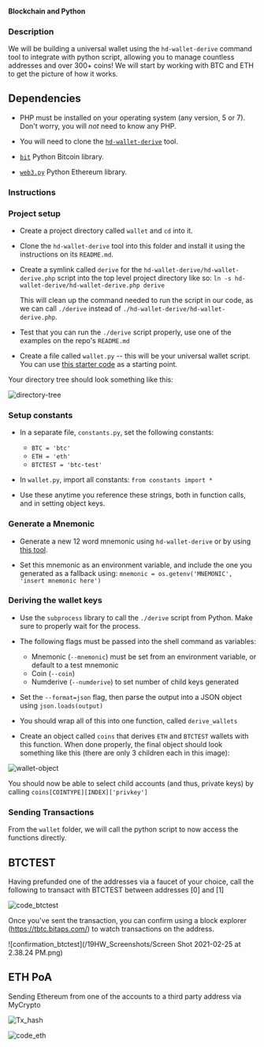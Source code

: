 #### Blockchain and Python

### Description

We will be building a universal wallet using the `hd-wallet-derive` command tool to integrate with python script, allowing you to manage countless addresses and over 300+ coins! We will start by working with BTC and ETH to get the picture of how it works.

## Dependencies

- PHP must be installed on your operating system (any version, 5 or 7). Don't worry, you will *not* need to know any PHP.

- You will need to clone the [`hd-wallet-derive`](https://github.com/dan-da/hd-wallet-derive) tool.

- [`bit`](https://ofek.github.io/bit/) Python Bitcoin library.

- [`web3.py`](https://github.com/ethereum/web3.py) Python Ethereum library.

### Instructions

### Project setup

- Create a project directory called `wallet` and `cd` into it.

- Clone the `hd-wallet-derive` tool into this folder and install it using the instructions on its `README.md`.

- Create a symlink called `derive` for the `hd-wallet-derive/hd-wallet-derive.php` script into the top level project
  directory like so: `ln -s hd-wallet-derive/hd-wallet-derive.php derive`

  This will clean up the command needed to run the script in our code, as we can call `./derive`
  instead of `./hd-wallet-derive/hd-wallet-derive.php`.

- Test that you can run the `./derive` script properly, use one of the examples on the repo's `README.md`

- Create a file called `wallet.py` -- this will be your universal wallet script. You can use [this starter code](Starter-Code/wallet.py) as a starting point.

Your directory tree should look something like this:

![directory-tree](Images/tree.png)
### Setup constants


- In a separate file, `constants.py`, set the following constants:
  - `BTC = 'btc'`
  - `ETH = 'eth'`
  - `BTCTEST = 'btc-test'`

- In `wallet.py`, import all constants: `from constants import *`

- Use these anytime you reference these strings, both in function calls, and in setting object keys.


### Generate a Mnemonic

- Generate a new 12 word mnemonic using `hd-wallet-derive` or by using [this tool](https://iancoleman.io/bip39/).

- Set this mnemonic as an environment variable, and include the one you generated as a fallback using:
  `mnemonic = os.getenv('MNEMONIC', 'insert mnemonic here')`

### Deriving the wallet keys

- Use the `subprocess` library to call the `./derive` script from Python. Make sure to properly wait for the process.

- The following flags must be passed into the shell command as variables:
  - Mnemonic (`--mnemonic`) must be set from an environment variable, or default to a test mnemonic
  - Coin (`--coin`)
  - Numderive (`--numderive`) to set number of child keys generated

- Set the `--format=json` flag, then parse the output into a JSON object using `json.loads(output)`

- You should wrap all of this into one function, called `derive_wallets`

- Create an object called `coins` that derives `ETH` and `BTCTEST` wallets with this function.
  When done properly, the final object should look something like this (there are only 3 children each in this image):

![wallet-object](19HW_Screenshots/Coins.png)

You should now be able to select child accounts (and thus, private keys) by calling `coins[COINTYPE][INDEX]['privkey']`

### Sending Transactions

From the `wallet` folder, we will call the python script to now access the functions directly.

## BTCTEST

Having prefunded one of the addresses via a faucet of your choice, call the following to transact with BTCTEST between addresses [0] and [1]

![code_btctest](19HW_Screenshots/BTCTEST_Code.png)

Once you've sent the transaction, you can confirm using a block explorer (https://tbtc.bitaps.com/) to watch transactions on the address.

![confirmation_btctest](/19HW_Screenshots/Screen Shot 2021-02-25 at 2.38.24 PM.png)

## ETH PoA

Sending Ethereum from one of the accounts to a third party address via MyCrypto

![Tx_hash](19HW_Screenshots/Tx_hash.png)

![code_eth](19HW_Screenshots/ETH_Code)
